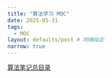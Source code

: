```yaml
---
title: "算法学习 MOC"
date: 2025-05-31
tags:
  - MOC
layout: defaults/post # 明确指定
narrow: true
---
```


[算法笔记总目录](/algorithmn-notes/moc-alg.html)
